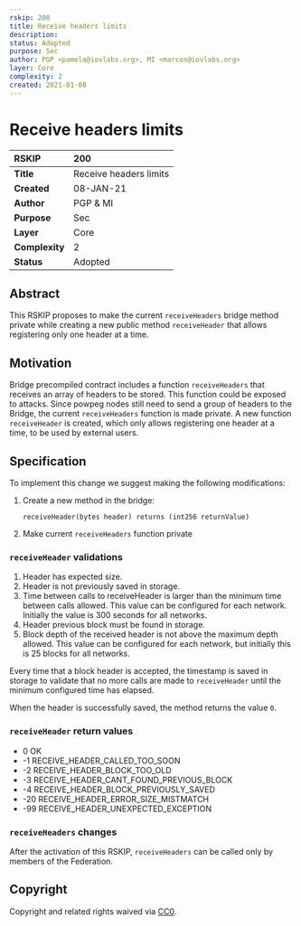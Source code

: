 ```yaml
---
rskip: 200
title: Receive headers limits
description: 
status: Adopted
purpose: Sec
author: PGP <pamela@iovlabs.org>, MI <marcos@iovlabs.org>
layer: Core
complexity: 2
created: 2021-01-08
---
```

# Receive headers limits

|RSKIP          |200           |
| :------------ |:-------------|
|**Title**      |Receive headers limits |
|**Created**    |08-JAN-21 |
|**Author**     |PGP & MI |
|**Purpose**    |Sec |
|**Layer**      |Core |
|**Complexity** |2 |
|**Status**     |Adopted |

## Abstract

This RSKIP proposes to make the current `receiveHeaders` bridge method private while creating a new public method `receiveHeader` that allows registering only one header at a time.

## Motivation

Bridge precompiled contract includes a function `receiveHeaders` that receives an array of headers to be stored. This function could be exposed to attacks.
Since powpeg nodes still need to send a group of headers to the Bridge, the current `receiveHeaders` function is made private. A new function `receiveHeader` is created, which only allows registering one header at a time, to be used by external users.

## Specification

To implement this change we suggest making the following modifications:

1. Create a new method in the bridge: 
    ```
    receiveHeader(bytes header) returns (int256 returnValue)
    ```

2. Make current `receiveHeaders` function private


### `receiveHeader` validations

1) Header has expected size. 
2) Header is not previously saved in storage.
3) Time between calls to receiveHeader is larger than the minimum time between calls allowed. This value can be configured for each network. Initially the value is 300 seconds for all networks.
4) Header previous block must be found in storage.
5) Block depth of the received header is not above the maximum depth allowed. This value can be configured for each network, but initially this is 25 blocks for all networks. 

Every time that a block header is accepted, the timestamp is saved in storage to validate that no more calls are made to `receiveHeader` until the minimum configured time has elapsed.

When the header is successfully saved, the method returns the value `0`. 
 
### `receiveHeader` return values
-  0  OK
- -1  RECEIVE_HEADER_CALLED_TOO_SOON
- -2  RECEIVE_HEADER_BLOCK_TOO_OLD
- -3  RECEIVE_HEADER_CANT_FOUND_PREVIOUS_BLOCK
- -4  RECEIVE_HEADER_BLOCK_PREVIOUSLY_SAVED
- -20 RECEIVE_HEADER_ERROR_SIZE_MISTMATCH
- -99 RECEIVE_HEADER_UNEXPECTED_EXCEPTION

### `receiveHeaders` changes

After the activation of this RSKIP, `receiveHeaders` can be called only by members of the Federation.


## Copyright

Copyright and related rights waived via [CC0](https://creativecommons.org/publicdomain/zero/1.0/).
